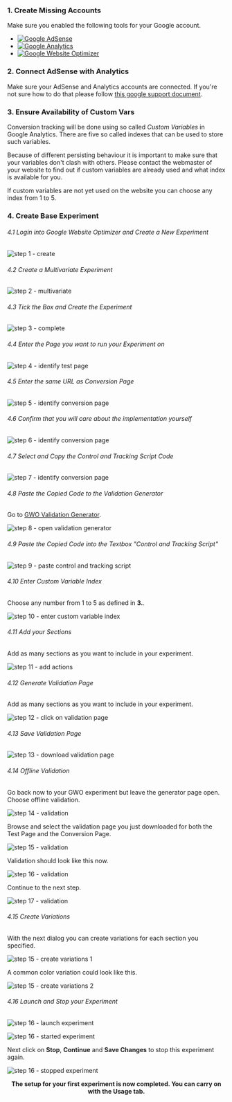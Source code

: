 ### 1. Create Missing Accounts

Make sure you enabled the following tools for your Google account.

* [![Google AdSense](/img/google-adsense-logo.gif "Google AdSense logo")](http://www.google.com/adsense "Google AdSense homepage") 
* [![Google Analytics](/img/google-analytics-logo.gif "Google Analytics logo")](http://www.google.com/analytics/ "Google Analytics homepage") 
* [![Google Website Optimizer](/img/google-website-optimizer-logo.gif "Google Website Optimizer logo")](http://www.google.com/websiteoptimizer "Google Website Optimizer homepage")

### 2. Connect AdSense with Analytics

Make sure your AdSense and Analytics accounts are connected. If you're not sure how to do that please follow [this google support document](http://www.google.com/adsense/support/as/bin/answer.py?answer=92625&topic=1385757).

### 3. Ensure Availability of Custom Vars

Conversion tracking will be done using so called *Custom Variables* in Google Analytics. There are five so called indexes that can be used to store such variables.

Because of different persisting behaviour it is important to make sure that your variables don't clash with others. Please contact the webmaster of your website to find out if custom variables are already used and what index is available for you.

If custom variables are not yet used on the website you can choose any index from 1 to 5.

### 4. Create Base Experiment

###### 4.1 Login into Google Website Optimizer and Create a New Experiment

![step 1 - create](/img/scenarios/gwo-new-experiment-step-1-create.png)

###### 4.2 Create a Multivariate Experiment

![step 2 - multivariate](/img/scenarios/gwo-new-experiment-step-2-multivariate.png)

###### 4.3 Tick the Box and Create the Experiment

![step 3 - complete](/img/scenarios/gwo-new-experiment-step-3-complete.png)

###### 4.4 Enter the Page you want to run your Experiment on

![step 4 - identify test page](/img/scenarios/gwo-new-experiment-step-4-identify-test-page.png)

###### 4.5 Enter the same URL as Conversion Page

![step 5 - identify conversion page](/img/scenarios/gwo-new-experiment-step-5-identify-conversion-page.png)

###### 4.6 Confirm that you will care about the implementation yourself

![step 6 - identify conversion page](/img/scenarios/gwo-new-experiment-step-6-you-will-do-it.png)

###### 4.7 Select and Copy the Control and Tracking Script Code

![step 7 - identify conversion page](/img/scenarios/gwo-new-experiment-step-7-control-and-tracking-script.png)

###### 4.8 Paste the Copied Code to the Validation Generator

Go to [GWO Validation Generator](/verification.html "GWO Validation Generator").

![step 8 - open validation generator](/img/scenarios/gwo-validation-generator-1-dialog.png)

###### 4.9 Paste the Copied Code into the Textbox "Control and Tracking Script"

![step 9 - paste control and tracking script](/img/scenarios/gwo-validation-generator-2-paste-code.png)

###### 4.10 Enter Custom Variable Index

Choose any number from 1 to 5 as defined in **3.**.

![step 10 - enter custom variable index](/img/scenarios/gwo-validation-generator-3-enter-custom-variable-index.png)

###### 4.11 Add your Sections

Add as many sections as you want to include in your experiment.

![step 11 - add actions](/img/scenarios/gwo-validation-generator-4-add-sections.png)

###### 4.12 Generate Validation Page

Add as many sections as you want to include in your experiment.

![step 12 - click on validation page](/img/scenarios/gwo-validation-generator-5-click-on-validation-page.png)

###### 4.13 Save Validation Page

![step 13 - download validation page](/img/scenarios/gwo-validation-generator-6-download-validation-page.png)

###### 4.14 Offline Validation

Go back now to your GWO experiment but leave the generator page open. Choose offline validation.

![step 14 - validation](/img/scenarios/gwo-new-experiment-step-8-validation-0.png)

Browse and select the validation page you just downloaded for both the Test Page and the Conversion Page.

![step 15 - validation](/img/scenarios/gwo-new-experiment-step-9-validation-1.png)

Validation should look like this now.

![step 16 - validation](/img/scenarios/gwo-new-experiment-step-10-validation-2.png)

Continue to the next step.

![step 17 - validation](/img/scenarios/gwo-new-experiment-step-11-validation-3.png)

###### 4.15 Create Variations

With the next dialog you can create variations for each section you specified.

![step 15 - create variations 1](/img/scenarios/gwo-new-experiment-step-12-create-variations-1.png)

A common color variation could look like this.

![step 15 - create variations 2](/img/scenarios/gwo-new-experiment-step-13-create-variations-2.png)

###### 4.16 Launch and Stop your Experiment

![step 16 - launch experiment](/img/scenarios/gwo-new-experiment-step-14-launch.png)

![step 16 - started experiment](/img/scenarios/gwo-new-experiment-step-15-started-experiment.png)

Next click on **Stop**, **Continue** and **Save Changes** to stop this experiment again.

![step 16 - stopped experiment](/img/scenarios/gwo-new-experiment-step-16-stopped-experiment.png)

<div class="alert-message info">
  <p style="text-align:center"><strong>The setup for your first experiment is now completed. You can carry on with the Usage tab.</strong></p>
</div>